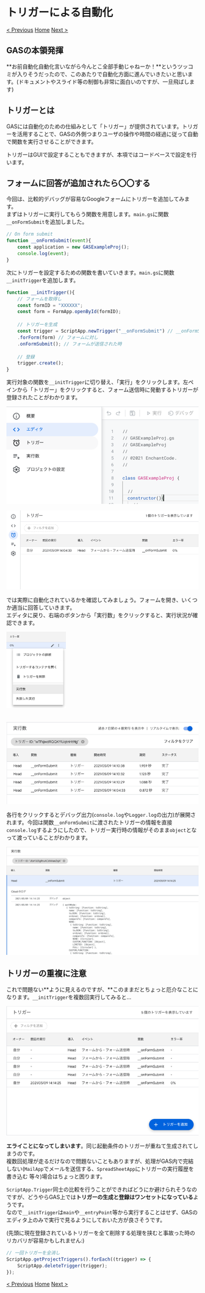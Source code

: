 # トリガーによる自動化

[< Previous](06_EditSheet.md) [Home](00_Indices.md) [Next >](08_Trigger.md)

## GASの本領発揮

**お前自動化自動化言いながら今んとこ全部手動じゃねーか！**というツッコミが入りそうだったので、このあたりで自動化方面に進んでいきたいと思います。(ドキュメントやスライド等の制御も非常に面白いのですが、一旦飛ばします)  

## トリガーとは

GASには自動化のための仕組みとして「トリガー」が提供されています。トリガーを活用することで、GASの外側つまりユーザの操作や時間の経過に従って自動で関数を実行させることができます。

トリガーはGUIで設定することもできますが、本項ではコードベースで設定を行います。

## フォームに回答が追加されたら〇〇する

今回は、比較的デバッグが容易なGoogleフォームにトリガーを追加してみます。  
まずはトリガーに実行してもらう関数を用意します。`main.gs`に関数`__onFormSubmit`を追加しました。

```js
// On form submit
function __onFormSubmit(event){
    const application = new GASExampleProj();
    console.log(event);
}
```

次にトリガーを設定するための関数を書いていきます。`main.gs`に関数`__initTrigger`を追加します。

```js
function __initTrigger(){
    // フォームを取得し
    const formID = "XXXXXX";
    const form = FormApp.openById(formID);
    
    // トリガーを生成
    const trigger = ScriptApp.newTrigger("__onFormSubmit") // __onFormSubmitを実行
    .forForm(form) // フォームに対し
    .onFormSubmit(); // フォームが送信された時

    // 登録
    trigger.create();
}
```

実行対象の関数を`__initTrigger`に切り替え、「実行」をクリックします。左ペインから「トリガー」をクリックすると、フォーム送信時に発動するトリガーが登録されたことがわかります。

<img src="resources/image_19.png" width="600">  

![](resources/image_20.png)

では実際に自動化されているかを確認してみましょう。フォームを開き、いくつか適当に回答していきます。  
エディタに戻り、右端のボタンから「実行数」をクリックすると、実行状況が確認できます。  

<img src="resources/image_21.png" height="200">  

　
![](resources/image_22.png)  

各行をクリックするとデバッグ出力(`console.log`や`Logger.log`の出力)が展開されます。今回は関数`__onFormSubmit`に渡されたトリガーの情報を直接`console.log`するようにしたので、トリガー実行時の情報がそのまま`object`となって渡っていることがわかります。

![](resources/image_23.png)  

## トリガーの重複に注意

これで問題ない**ように見えるのですが、**このままだとちょっと厄介なことになります。`__initTrigger`を複数回実行してみると…

![](resources/image_26.png)  

**エライことになってしまいます**。同じ起動条件のトリガーが重ねて生成されてしまうのです。  
複数回処理が走るだけなので問題ないこともありますが、処理がGAS内で完結しない(`MailApp`でメールを送信する、`SpreadSheetApp`にトリガーの実行履歴を書き込む 等々)場合はちょっと困ります。  

`ScriptApp.Trigger`同士の比較を行うことができればどうにか避けられそうなのですが、どうやらGAS上では**トリガーの生成と登録はワンセットになっている**ようです。  
なので`__initTrigger`は`main`や`__entryPoint`等から実行することはせず、GASのエディタ上のみで実行で見るようにしておいた方が良さそうです。  

(先頭に現在登録されているトリガーを全て削除する処理を挟むと事故った時のリカバリが容易かもしれません:)

```js
// 一回トリガーを全消し
ScriptApp.getProjectTriggers().forEach((trigger) => {
    ScriptApp.deleteTrigger(trigger);
});
```


[< Previous](06_EditSheet.md) [Home](00_Indices.md) [Next >](08_Trigger.md)
